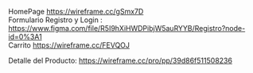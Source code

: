 HomePage https://wireframe.cc/gSmx7D  
Formulario Registro y Login : https://www.figma.com/file/R5I9hXiHWDPibjW5auRYYB/Registro?node-id=0%3A1  
Carrito https://wireframe.cc/FEVQOJ

Detalle del Producto: https://wireframe.cc/pro/pp/39d86f511508236
